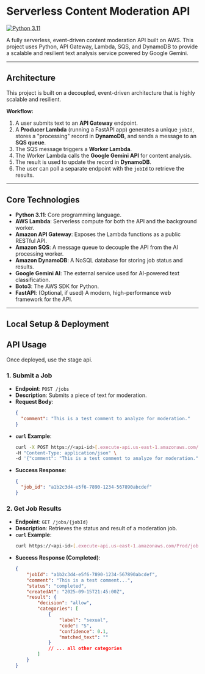 # Serverless Content Moderation API

[![Python 3.11](https://img.shields.io/badge/python-3.11-blue.svg)](https://www.python.org/downloads/release/python-311/)

A fully serverless, event-driven content moderation API built on AWS. This project uses Python, API Gateway, Lambda, SQS, and DynamoDB to provide a scalable and resilient text analysis service powered by Google Gemini.

---

## Architecture

This project is built on a decoupled, event-driven architecture that is highly scalable and resilient.



**Workflow:**
1.  A user submits text to an **API Gateway** endpoint.
2.  A **Producer Lambda** (running a FastAPI app) generates a unique `jobId`, stores a "processing" record in **DynamoDB**, and sends a message to an **SQS queue**.
3.  The SQS message triggers a **Worker Lambda**.
4.  The Worker Lambda calls the **Google Gemini API** for content analysis.
5.  The result is used to update the record in **DynamoDB**.
6.  The user can poll a separate endpoint with the `jobId` to retrieve the results.

---

## Core Technologies

* **Python 3.11**: Core programming language.
* **AWS Lambda**: Serverless compute for both the API and the background worker.
* **Amazon API Gateway**: Exposes the Lambda functions as a public RESTful API.
* **Amazon SQS**: A message queue to decouple the API from the AI processing worker.
* **Amazon DynamoDB**: A NoSQL database for storing job status and results.
* **Google Gemini AI**: The external service used for AI-powered text classification.
* **Boto3**: The AWS SDK for Python.
* **FastAPI**: (Optional, if used) A modern, high-performance web framework for the API.

---

## Local Setup & Deployment

<!-- ### Prerequisites

* AWS Account & AWS CLI configured
* AWS SAM CLI
* Python 3.11+
* Docker (must be running)

### Setup

1.  **Clone the repository:**
    ```bash
    git clone <your-repo-url>
    cd <your-repo-name>
    ```

2.  **Store the Gemini API Key:**
    Store your Google Gemini API key in AWS Systems Manager Parameter Store as a `SecureString` with the name `/moderation-app/gemini-api-key`.

3.  **Build the application:**
    This command packages your Lambda functions and their dependencies.
    ```bash
    sam build
    ```

4.  **Deploy to AWS:**
    This command deploys all the resources (Lambda, API Gateway, SQS, DynamoDB, IAM Roles) to your AWS account.
    ```bash
    sam deploy --guided
    ```
    Follow the on-screen prompts. SAM will save your choices in a `samconfig.toml` file for future deployments.

--- -->

## API Usage

Once deployed, use the stage api.

### 1. Submit a Job

* **Endpoint**: `POST /jobs`
* **Description**: Submits a piece of text for moderation.
* **Request Body**:
    ```json
    {
      "comment": "This is a test comment to analyze for moderation."
    }
    ```
* **`curl` Example**:
    ```bash
    curl -X POST https://<api-id>[.execute-api.us-east-1.amazonaws.com/Prod/jobs](https://.execute-api.us-east-1.amazonaws.com/Prod/jobs) \
    -H "Content-Type: application/json" \
    -d '{"comment": "This is a test comment to analyze for moderation."}'
    ```
* **Success Response**:
    ```json
    {
      "job_id": "a1b2c3d4-e5f6-7890-1234-567890abcdef"
    }
    ```

### 2. Get Job Results

* **Endpoint**: `GET /jobs/{jobId}`
* **Description**: Retrieves the status and result of a moderation job.
* **`curl` Example**:
    ```bash
    curl https://<api-id>[.execute-api.us-east-1.amazonaws.com/Prod/jobs/a1b2c3d4-e5f6-7890-1234-567890abcdef](https://.execute-api.us-east-1.amazonaws.com/Prod/jobs/a1b2c3d4-e5f6-7890-1234-567890abcdef)
    ```
* **Success Response (Completed)**:
    ```json
    {
        "jobId": "a1b2c3d4-e5f6-7890-1234-567890abcdef",
        "comment": "This is a test comment...",
        "status": "completed",
        "createdAt": "2025-09-15T21:45:00Z",
        "result": {
            "decision": "allow",
            "categories": [
                {
                    "label": "sexual",
                    "code": "S",
                    "confidence": 0.1,
                    "matched_text": ""
                }
                // ... all other categories
            ]
        }
    }
    ```